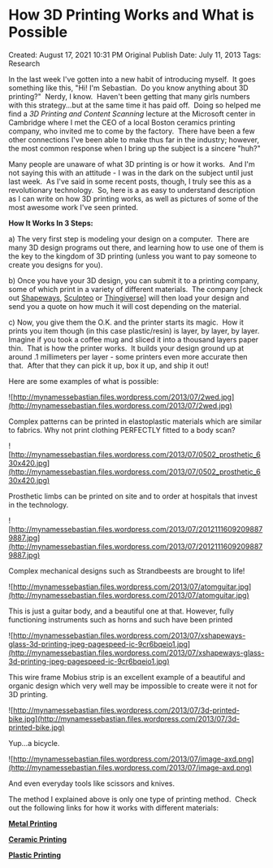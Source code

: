 # How 3D Printing Works and What is Possible

Created: August 17, 2021 10:31 PM
Original Publish Date: July 11, 2013
Tags: Research

In the last week I've gotten into a new habit of introducing myself.  It goes something like this, "Hi! I'm Sebastian.  Do you know anything about 3D printing?"  Nerdy, I know.  Haven't been getting that many girls numbers with this strategy...but at the same time it has paid off.  Doing so helped me find a *3D Printing and Content Scanning* lecture at the Microsoft center in Cambridge where I met the CEO of a local Boston ceramics printing company, who invited me to come by the factory.  There have been a few other connections I've been able to make thus far in the industry; however, the most common response when I bring up the subject is a sincere "huh?"

Many people are unaware of what 3D printing is or how it works.  And I'm not saying this with an attitude - I was in the dark on the subject until just last week.  As I've said in some recent posts, though, I truly see this as a revolutionary technology.  So, here is a as easy to understand description as I can write on how 3D printing works, as well as pictures of some of the most awesome work I've seen printed.

**How It Works In 3 Steps:**

a) The very first step is modeling your design on a computer.  There are many 3D design programs out there, and learning how to use one of them is the key to the kingdom of 3D printing (unless you want to pay someone to create you designs for you).

b) Once you have your 3D design, you can submit it to a printing company, some of which print in a variety of different materials.  The company [check out [Shapeways](http://www.shapeways.com/), [Sculpteo](http://www.sculpteo.com/en/) or [Thingiverse](http://www.thingiverse.com/)] will then load your design and send you a quote on how much it will cost depending on the material.

c) Now, you give them the O.K. and the printer starts its magic.  How it prints you item though (in this case plastic/resin) is layer, by layer, by layer.  Imagine if you took a coffee mug and sliced it into a thousand layers paper thin.  That is how the printer works.  It builds your design ground up at around .1 millimeters per layer - some printers even more accurate then that.  After that they can pick it up, box it up, and ship it out!

Here are some examples of what is possible:

![http://mynamessebastian.files.wordpress.com/2013/07/2wed.jpg](http://mynamessebastian.files.wordpress.com/2013/07/2wed.jpg)

Complex patterns can be printed in elastoplastic materials which are similar to fabrics. Why not print clothing PERFECTLY fitted to a body scan?

![http://mynamessebastian.files.wordpress.com/2013/07/0502_prosthetic_630x420.jpg](http://mynamessebastian.files.wordpress.com/2013/07/0502_prosthetic_630x420.jpg)

Prosthetic limbs can be printed on site and to order at hospitals that invest in the technology.

![http://mynamessebastian.files.wordpress.com/2013/07/20121116092098879887.jpg](http://mynamessebastian.files.wordpress.com/2013/07/20121116092098879887.jpg)

Complex mechanical designs such as Strandbeests are brought to life!

![http://mynamessebastian.files.wordpress.com/2013/07/atomguitar.jpg](http://mynamessebastian.files.wordpress.com/2013/07/atomguitar.jpg)

This is just a guitar body, and a beautiful one at that. However, fully functioning instruments such as horns and such have been printed

![http://mynamessebastian.files.wordpress.com/2013/07/xshapeways-glass-3d-printing-jpeg-pagespeed-ic-9cr6bqeio1.jpg](http://mynamessebastian.files.wordpress.com/2013/07/xshapeways-glass-3d-printing-jpeg-pagespeed-ic-9cr6bqeio1.jpg)

This wire frame Mobius strip is an excellent example of a beautiful and organic design which very well may be impossible to create were it not for 3D printing.

![http://mynamessebastian.files.wordpress.com/2013/07/3d-printed-bike.jpg](http://mynamessebastian.files.wordpress.com/2013/07/3d-printed-bike.jpg)

Yup...a bicycle.

![http://mynamessebastian.files.wordpress.com/2013/07/image-axd.png](http://mynamessebastian.files.wordpress.com/2013/07/image-axd.png)

And even everyday tools like scissors and knives.

The method I explained above is only one type of printing method.  Check out the following links for how it works with different materials:

**[Metal Printing](https://www.youtube.com/watch?v=i6Px6RSL9Ac)**

**[Ceramic Printing](https://www.youtube.com/watch?v=r0TQKm5ciY0)**

**[Plastic Printing](https://www.youtube.com/watch?v=XEKns8T7yUA)**